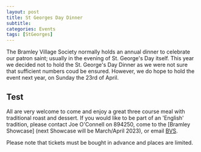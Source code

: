 ```yaml
---
layout: post
title: St Georges Day Dinner
subtitle: 
categories: Events
tags: [StGeorges]
---
```




The Bramley Village Society normally holds an annual dinner to celebrate our patron saint; usually in the evening of St. George's Day itself.  This year we decided not to hold the St. George's Day Dinner as we were not sure that sufficient numbers coud be ensured.  However, we do hope to hold the event next year, on Sunday the 23rd of April.

## Test

All are very welcome to come and enjoy a great three course meal with traditional roast and dessert.  If you would like to be part of an 'English' tradition, please contact Joe O'Connell on 894250, come to the [Bramley Showcase] (next Showcase will be March/April 2023), or email [BVS](mailto:BramleyVillageSociety@gmail.com).

Please note that tickets must be bought in advance and places are limited.
